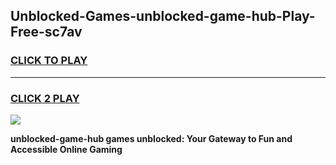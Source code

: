 
## Unblocked-Games-unblocked-game-hub-Play-Free-sc7av
<h3>
<a href="https://premium76.site?title=unblocked-game-hub&ref=18A">CLICK TO PLAY</a></h3>
<hr>

<h3>
<a href="https://premium76.site?title=unblocked-game-hub&ref=18A">CLICK 2 PLAY</a>
  
</h3>

<a href="https://premium76.site?title=unblocked-game-hub&ref=18A"><img src="https://clearcache.store/games.png"></a>


**unblocked-game-hub games unblocked: Your Gateway to Fun and Accessible Online Gaming**
